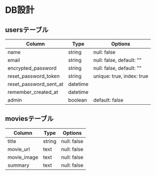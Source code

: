 # DB設計
## usersテーブル
|Column|Type|Options|
|------|----|-------|
|name|string|null: false|
|email|string|null: false, default: ""|
|encrypted_password|string|null: false, default: ""|
|reset_password_token|string|unique: true, index: true|
|reset_password_sent_at|datetime||
|remember_created_at|datetime||
|admin|boolean|default: false|

## moviesテーブル
|Column|Type|Options|
|------|----|-------|
|title|string|null: false|
|movie_url|text|null: false|
|movie_image|text|null: false|
|summary|text|null: false|
